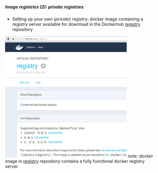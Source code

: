##### Image registries (2): private registries
* Setting up your own (*private*) registry: docker image containing a registry server available for download in the Dockerhub [registry](https://hub.docker.com/_/registry/) repository

![Docker Registry](resources/img/docker_registry.jpg)
note:
    docker image in [registry](https://hub.docker.com/_/registry/) repository contains a fully functional docker registry server.
